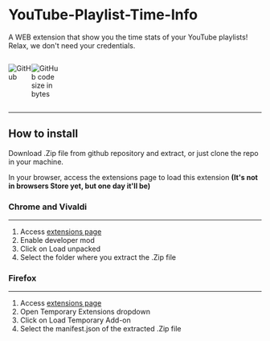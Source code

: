 # YouTube-Playlist-Time-Info

<p>A WEB extension that show you the time stats of your YouTube playlists! Relax, we don't need your credentials.</p>

<div style="width: 100;display: flex; justify-content:space-evenly;">

  ![GitHub](https://img.shields.io/github/license/vitor0p9f/youtube-playlist-time-info?color=blue&style=plastic)

  ![GitHub code size in bytes](https://img.shields.io/github/languages/code-size/vitor0p9f/youtube-playlist-time-info?style=plastic)

</div>

<hr>

## How to install

Download .Zip file from github repository and extract, or just clone the repo in your machine.

In your browser, access the extensions page to load this extension <b>(It's not in browsers Store yet, but one day it'll be)</b>

### Chrome and Vivaldi

<hr>

  1. Access <a href="chrome://extensions">extensions page</a>
  2. Enable developer mod
  3. Click on Load unpacked
  4. Select the folder where you extract the .Zip file

### Firefox

<hr>

  1. Access <a href="about:debugging#/runtime/this-firefox">extensions page</a>
  2. Open Temporary Extensions dropdown
  3. Click on Load Temporary Add-on 
  4. Select the manifest.json of the extracted .Zip file